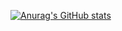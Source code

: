 [![Anurag's GitHub stats](https://github-readme-stats.vercel.app/api?username=ITCBL)](https://github.com/anuraghazra/github-readme-stats)
